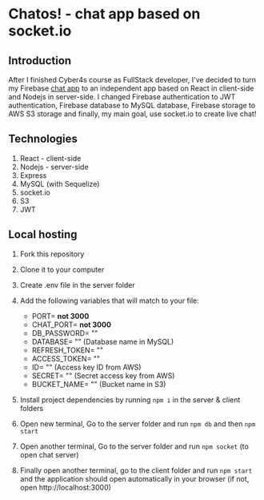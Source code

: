 # Chatos! - chat app based on socket.io

## Introduction

After I finished Cyber4s course as FullStack developer, I've decided to turn my Firebase [chat app](https://github.com/OmerBotbol/chat-app) to an independent app based on React in client-side and Nodejs in server-side. I changed Firebase authentication to JWT authentication, Firebase database to MySQL database, Firebase storage to AWS S3 storage and finally, my main goal, use socket.io to create live chat!

## Technologies

1. React - client-side
2. Nodejs - server-side
3. Express
4. MySQL (with Sequelize)
5. socket.io
6. S3
7. JWT

## Local hosting

1. Fork this repository
2. Clone it to your computer
3. Create .env file in the server folder
4. Add the following variables that will match to your file:

   - PORT= **not 3000**
   - CHAT_PORT= **not 3000**
   - DB_PASSWORD= ""
   - DATABASE= "" (Database name in MySQL)
   - REFRESH_TOKEN= "" 
   - ACCESS_TOKEN= ""
   - ID= "" (Access key ID from AWS)
   - SECRET= "" (Secret access key from AWS)
   - BUCKET_NAME= "" (Bucket name in S3)

5. Install project dependencies by running `npm i` in the server & client folders
6. Open new terminal, Go to the server folder and run `npm db` and then `npm start`
7. Open another terminal, Go to the server folder and run `npm socket` (to open chat server)
8. Finally open another terminal, go to the client folder and run `npm start` and the application should open automatically in your browser (if not, open http://localhost:3000)
